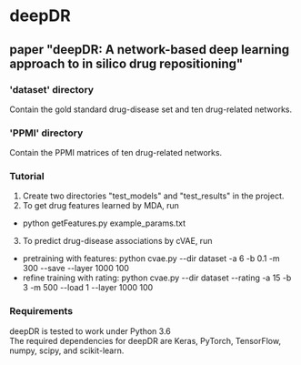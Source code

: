 # deepDR
## paper "deepDR: A network-based deep learning approach to in silico drug repositioning"

### 'dataset' directory
Contain the gold standard drug-disease set and ten drug-related networks.
### 'PPMI' directory
Contain the PPMI matrices of ten drug-related networks.
### Tutorial
1. Create two directories "test_models" and "test_results" in the project.
2. To get drug features learned by MDA, run
  - python getFeatures.py example_params.txt
3. To predict drug-disease associations by cVAE, run
  - pretraining with features: python cvae.py --dir dataset -a 6 -b 0.1 -m 300 --save --layer 1000 100
  - refine training with rating: python cvae.py --dir dataset --rating -a 15 -b 3 -m 500 --load 1 --layer 1000 100

### Requirements
deepDR is tested to work under Python 3.6  
The required dependencies for deepDR  are Keras, PyTorch, TensorFlow, numpy, scipy, and scikit-learn.
